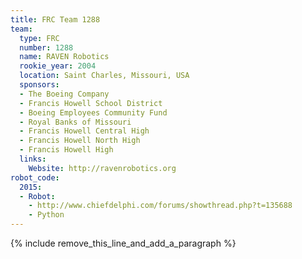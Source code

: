 ```yaml
---
title: FRC Team 1288
team:
  type: FRC
  number: 1288
  name: RAVEN Robotics
  rookie_year: 2004
  location: Saint Charles, Missouri, USA
  sponsors:
  - The Boeing Company
  - Francis Howell School District
  - Boeing Employees Community Fund
  - Royal Banks of Missouri
  - Francis Howell Central High
  - Francis Howell North High
  - Francis Howell High
  links:
    Website: http://ravenrobotics.org
robot_code:
  2015:
  - Robot:
    - http://www.chiefdelphi.com/forums/showthread.php?t=135688
    - Python
---
```


{% include remove_this_line_and_add_a_paragraph %}